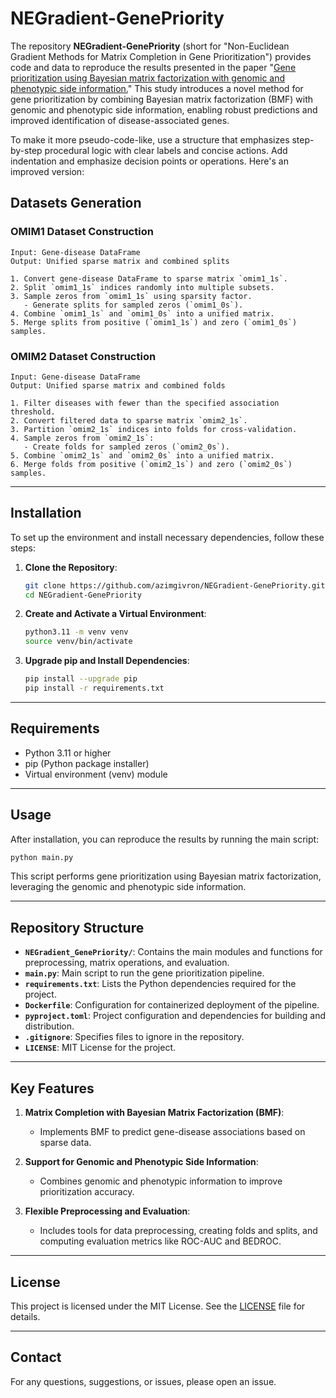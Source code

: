 # NEGradient-GenePriority

The repository **NEGradient-GenePriority** (short for "Non-Euclidean Gradient Methods for Matrix Completion in Gene Prioritization") provides code and data to reproduce the results presented in the paper "[Gene prioritization using Bayesian matrix factorization with genomic and phenotypic side information.](https://pubmed.ncbi.nlm.nih.gov/29949967/)" This study introduces a novel method for gene prioritization by combining Bayesian matrix factorization (BMF) with genomic and phenotypic side information, enabling robust predictions and improved identification of disease-associated genes.

To make it more pseudo-code-like, use a structure that emphasizes step-by-step procedural logic with clear labels and concise actions. Add indentation and emphasize decision points or operations. Here's an improved version:

## Datasets Generation

### OMIM1 Dataset Construction
```
Input: Gene-disease DataFrame
Output: Unified sparse matrix and combined splits

1. Convert gene-disease DataFrame to sparse matrix `omim1_1s`.
2. Split `omim1_1s` indices randomly into multiple subsets.
3. Sample zeros from `omim1_1s` using sparsity factor.
   - Generate splits for sampled zeros (`omim1_0s`).
4. Combine `omim1_1s` and `omim1_0s` into a unified matrix.
5. Merge splits from positive (`omim1_1s`) and zero (`omim1_0s`) samples.
```

### OMIM2 Dataset Construction
```
Input: Gene-disease DataFrame
Output: Unified sparse matrix and combined folds

1. Filter diseases with fewer than the specified association threshold.
2. Convert filtered data to sparse matrix `omim2_1s`.
3. Partition `omim2_1s` indices into folds for cross-validation.
4. Sample zeros from `omim2_1s`:
   - Create folds for sampled zeros (`omim2_0s`).
5. Combine `omim2_1s` and `omim2_0s` into a unified matrix.
6. Merge folds from positive (`omim2_1s`) and zero (`omim2_0s`) samples.
```

---

## Installation

To set up the environment and install necessary dependencies, follow these steps:

1. **Clone the Repository**:
   ```bash
   git clone https://github.com/azimgivron/NEGradient-GenePriority.git
   cd NEGradient-GenePriority
   ```

2. **Create and Activate a Virtual Environment**:
   ```bash
   python3.11 -m venv venv
   source venv/bin/activate
   ```

3. **Upgrade pip and Install Dependencies**:
   ```bash
   pip install --upgrade pip
   pip install -r requirements.txt
   ```

---

## Requirements

- Python 3.11 or higher
- pip (Python package installer)
- Virtual environment (venv) module

---

## Usage

After installation, you can reproduce the results by running the main script:

```bash
python main.py
```

This script performs gene prioritization using Bayesian matrix factorization, leveraging the genomic and phenotypic side information.

---

## Repository Structure

- **`NEGradient_GenePriority/`**: Contains the main modules and functions for preprocessing, matrix operations, and evaluation.
- **`main.py`**: Main script to run the gene prioritization pipeline.
- **`requirements.txt`**: Lists the Python dependencies required for the project.
- **`Dockerfile`**: Configuration for containerized deployment of the pipeline.
- **`pyproject.toml`**: Project configuration and dependencies for building and distribution.
- **`.gitignore`**: Specifies files to ignore in the repository.
- **`LICENSE`**: MIT License for the project.

---

## Key Features

1. **Matrix Completion with Bayesian Matrix Factorization (BMF)**:
   - Implements BMF to predict gene-disease associations based on sparse data.

2. **Support for Genomic and Phenotypic Side Information**:
   - Combines genomic and phenotypic information to improve prioritization accuracy.

3. **Flexible Preprocessing and Evaluation**:
   - Includes tools for data preprocessing, creating folds and splits, and computing evaluation metrics like ROC-AUC and BEDROC.

---

## License

This project is licensed under the MIT License. See the [LICENSE](LICENSE) file for details.

---

## Contact

For any questions, suggestions, or issues, please open an issue.
